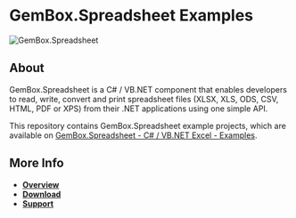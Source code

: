 # GemBox.Spreadsheet Examples
![GemBox.Spreadsheet](https://www.gemboxsoftware.com/spreadsheet/examples/content/Spreadsheet.png)

## About
GemBox.Spreadsheet is a C# / VB.NET component that enables developers to read, write, convert and print spreadsheet files (XLSX, XLS, ODS, CSV, HTML, PDF or XPS) from their .NET applications using one simple API.

This repository contains GemBox.Spreadsheet example projects, which are available on [GemBox.Spreadsheet - C# / VB.NET Excel - Examples](https://www.gemboxsoftware.com/spreadsheet/examples/c-sharp-vb-net-excel-library/601).

## More Info
+ **[Overview](https://www.gemboxsoftware.com/spreadsheet/overview)**
+ **[Download](https://www.gemboxsoftware.com/spreadsheet/free-version)**
+ **[Support](https://www.gemboxsoftware.com/spreadsheet/support)**
